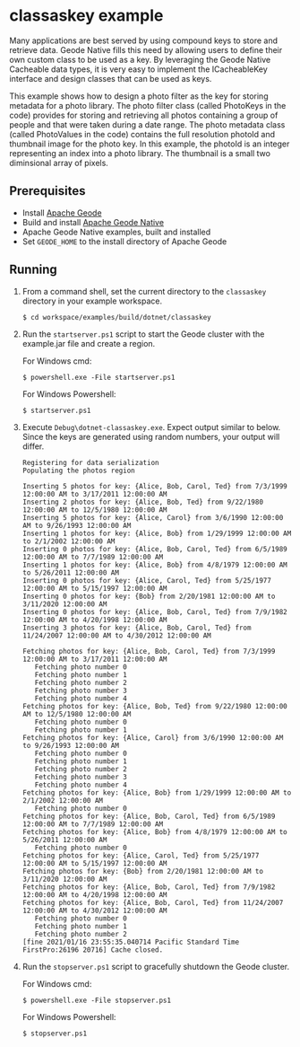 # classaskey example

Many applications are best served by using compound keys to store and retrieve data. Geode Native fills this need by allowing users to define their own custom class to be used as a key. By leveraging the Geode Native Cacheable data types, it is very easy to implement the ICacheableKey interface and design classes that can be used as keys.

This example shows how to design a photo filter as the key for storing metadata for a photo library. The photo filter class (called PhotoKeys in the code) provides for storing and retrieving all photos containing a group of people and that were taken during a date range. The photo metadata class (called PhotoValues in the code) contains the full resolution photoId and thumbnail image for the photo key. In this example, the photoId is an integer representing an index into a photo library. The thumbnail is a small two diminsional array of pixels.

## Prerequisites

* Install [Apache Geode](https://geode.apache.org)
* Build and install [Apache Geode Native](https://github.com/apache/geode-native)
* Apache Geode Native examples, built and installed
* Set `GEODE_HOME` to the install directory of Apache Geode

## Running

1. From a command shell, set the current directory to the `classaskey` directory in your example workspace.

    ```console
    $ cd workspace/examples/build/dotnet/classaskey
    ```

1. Run the `startserver.ps1` script to start the Geode cluster with the example.jar file and create a region.

   For Windows cmd:

    ```console
    $ powershell.exe -File startserver.ps1
    ```

   For Windows Powershell:

    ```console
    $ startserver.ps1
    ```

1. Execute `Debug\dotnet-classaskey.exe`. Expect output similar to below. Since the keys are generated using random numbers, your output will differ.

    ```console
    Registering for data serialization
    Populating the photos region

    Inserting 5 photos for key: {Alice, Bob, Carol, Ted} from 7/3/1999 12:00:00 AM to 3/17/2011 12:00:00 AM
    Inserting 2 photos for key: {Alice, Bob, Ted} from 9/22/1980 12:00:00 AM to 12/5/1980 12:00:00 AM
    Inserting 5 photos for key: {Alice, Carol} from 3/6/1990 12:00:00 AM to 9/26/1993 12:00:00 AM
    Inserting 1 photos for key: {Alice, Bob} from 1/29/1999 12:00:00 AM to 2/1/2002 12:00:00 AM
    Inserting 0 photos for key: {Alice, Bob, Carol, Ted} from 6/5/1989 12:00:00 AM to 7/7/1989 12:00:00 AM
    Inserting 1 photos for key: {Alice, Bob} from 4/8/1979 12:00:00 AM to 5/26/2011 12:00:00 AM
    Inserting 0 photos for key: {Alice, Carol, Ted} from 5/25/1977 12:00:00 AM to 5/15/1997 12:00:00 AM
    Inserting 0 photos for key: {Bob} from 2/20/1981 12:00:00 AM to 3/11/2020 12:00:00 AM
    Inserting 0 photos for key: {Alice, Bob, Carol, Ted} from 7/9/1982 12:00:00 AM to 4/20/1998 12:00:00 AM
    Inserting 3 photos for key: {Alice, Bob, Carol, Ted} from 11/24/2007 12:00:00 AM to 4/30/2012 12:00:00 AM

    Fetching photos for key: {Alice, Bob, Carol, Ted} from 7/3/1999 12:00:00 AM to 3/17/2011 12:00:00 AM
       Fetching photo number 0
       Fetching photo number 1
       Fetching photo number 2
       Fetching photo number 3
       Fetching photo number 4
    Fetching photos for key: {Alice, Bob, Ted} from 9/22/1980 12:00:00 AM to 12/5/1980 12:00:00 AM
       Fetching photo number 0
       Fetching photo number 1
    Fetching photos for key: {Alice, Carol} from 3/6/1990 12:00:00 AM to 9/26/1993 12:00:00 AM
       Fetching photo number 0
       Fetching photo number 1
       Fetching photo number 2
       Fetching photo number 3
       Fetching photo number 4
    Fetching photos for key: {Alice, Bob} from 1/29/1999 12:00:00 AM to 2/1/2002 12:00:00 AM
       Fetching photo number 0
    Fetching photos for key: {Alice, Bob, Carol, Ted} from 6/5/1989 12:00:00 AM to 7/7/1989 12:00:00 AM
    Fetching photos for key: {Alice, Bob} from 4/8/1979 12:00:00 AM to 5/26/2011 12:00:00 AM
       Fetching photo number 0
    Fetching photos for key: {Alice, Carol, Ted} from 5/25/1977 12:00:00 AM to 5/15/1997 12:00:00 AM
    Fetching photos for key: {Bob} from 2/20/1981 12:00:00 AM to 3/11/2020 12:00:00 AM
    Fetching photos for key: {Alice, Bob, Carol, Ted} from 7/9/1982 12:00:00 AM to 4/20/1998 12:00:00 AM
    Fetching photos for key: {Alice, Bob, Carol, Ted} from 11/24/2007 12:00:00 AM to 4/30/2012 12:00:00 AM
       Fetching photo number 0
       Fetching photo number 1
       Fetching photo number 2
    [fine 2021/01/16 23:55:35.040714 Pacific Standard Time FirstPro:26196 20716] Cache closed.
    ```
    
1. Run the `stopserver.ps1` script to gracefully shutdown the Geode cluster.

   For Windows cmd:

    ```console
    $ powershell.exe -File stopserver.ps1
    ```

   For Windows Powershell:

    ```console
    $ stopserver.ps1
    ```
